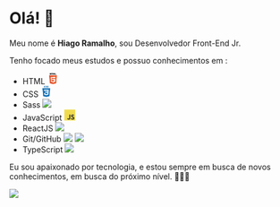 
# Olá! 🤟

Meu nome é **Hiago Ramalho**, sou Desenvolvedor Front-End Jr.

Tenho focado meus estudos e possuo conhecimentos em :
  - HTML  <img src="https://raw.githubusercontent.com/devicons/devicon/master/icons/html5/html5-original-wordmark.svg" width="20" /> 
  - CSS  <img src="https://raw.githubusercontent.com/devicons/devicon/master/icons/css3/css3-plain-wordmark.svg" width="20" />
  - Sass <img src="https://cdn.jsdelivr.net/gh/devicons/devicon/icons/sass/sass-original.svg" width="20" />
  - JavaScript  <img src="https://raw.githubusercontent.com/devicons/devicon/master/icons/javascript/javascript-original.svg" width="20" />
  - ReactJS  <img src="https://i.ibb.co/4RHMmLQ/react.png" width="20"/>
  - Git/GitHub <img src="https://cdn.jsdelivr.net/gh/devicons/devicon/icons/git/git-original.svg" width="20" /> <img src="https://cdn.jsdelivr.net/gh/devicons/devicon/icons/github/github-original.svg" width="20" />
  - TypeScript <img src="https://cdn.jsdelivr.net/gh/devicons/devicon/icons/typescript/typescript-original.svg" width="20" />


Eu sou apaixonado por tecnologia, e estou sempre em busca de novos conhecimentos, em busca do próximo nível. 👨‍💻🚀

<a href="https://www.linkedin.com/in/hiago-ramalho/" target="_blank">
  <img src="https://img.shields.io/badge/LinkedIn-0077B5?style=for-the-badge&logo=linkedin&logoColor=white" />
</a>

<!--
<div>
  <a href="https://github.com/anuraghazra/github-readme-stats">
    <img height="180em" src="https://github-readme-stats.vercel.app/api?username=hiago-ramalho&theme=dracula" />
  </a>
  <a href="https://github.com/anuraghazra/convoychat">
    <img height="180em" src="https://github-readme-stats.vercel.app/api/top-langs/?username=hiago-ramalho&layout=compact&theme=dracula" />
  </a>
</div>
-->
